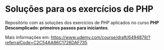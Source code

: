 # Soluções para os exercícios de PHP

Repositório com as soluções dos exercícios de PHP aplicados no curso **PHP Descomplicado: primeiros passos para iniciantes**.

Mais informações em: https://www.udemy.com/course/draft/6494879/?referralCode=C2C54AA86C1726DAF735
